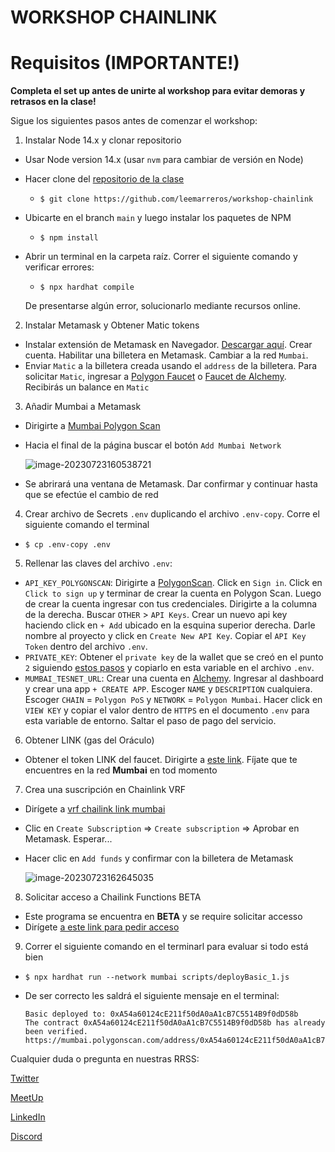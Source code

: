 # WORKSHOP CHAINLINK



# Requisitos (IMPORTANTE!)

**Completa el set up antes de unirte al workshop para evitar demoras y retrasos en la clase!**

Sigue los siguientes pasos antes de comenzar el workshop:

1. Instalar Node 14.x y clonar repositorio

- Usar Node version 14.x (usar `nvm` para cambiar de versión en Node)

- Hacer clone del [repositorio de la clase](https://github.com/leemarreros/workshop-chainlink)

  - `$ git clone https://github.com/leemarreros/workshop-chainlink`

- Ubicarte en el branch `main` y luego instalar los paquetes de NPM

  - `$ npm install`

- Abrir un terminal en la carpeta raíz. Correr el siguiente comando y verificar errores:

  - `$ npx hardhat compile`

  De presentarse algún error, solucionarlo mediante recursos online.

2. Instalar Metamask y Obtener Matic tokens

- Instalar extensión de Metamask en Navegador. [Descargar aquí](https://chrome.google.com/webstore/detail/metamask/nkbihfbeogaeaoehlefnkodbefgpgknn). Crear cuenta. Habilitar una billetera en Metamask. Cambiar a la red `Mumbai`. 
- Enviar `Matic` a la billetera creada usando el `address` de la billetera. Para solicitar `Matic`, ingresar a [Polygon Faucet](https://faucet.polygon.technology/) o [Faucet de Alchemy](https://mumbaifaucet.com/). Recibirás un balance en `Matic`

3. Añadir Mumbai a Metamask

* Dirigirte a [Mumbai Polygon Scan](https://mumbai.polygonscan.com/)

* Hacia el final de la página buscar el botón `Add Mumbai Network`

  ![image-20230723160538721](https://github.com/leemarreros/workshop-chainlink/assets/3300958/cae3e423-3ec5-4bff-a84d-3540bf80075a)

* Se abrirará una ventana de Metamask. Dar confirmar y continuar hasta que se efectúe el cambio de red

4. Crear archivo de Secrets `.env` duplicando el archivo `.env-copy`. Corre el siguiente comando el terminal

- `$ cp .env-copy .env`

5. Rellenar las claves del archivo `.env`:

- `API_KEY_POLYGONSCAN`: Dirigirte a [PolygonScan](https://polygonscan.com/). Click en `Sign in`. Click en `Click to sign up` y terminar de crear la cuenta en Polygon Scan. Luego de crear la cuenta ingresar con tus credenciales. Dirigirte a la columna de la derecha. Buscar `OTHER` > `API Keys`. Crear un nuevo api key haciendo click en `+ Add` ubicado en la esquina superior derecha. Darle nombre al proyecto y click en `Create New API Key`. Copiar el `API Key Token` dentro del archivo `.env`.
- `PRIVATE_KEY`: Obtener el `private key` de la wallet que se creó en el punto `2` siguiendo [estos pasos](https://support.metamask.io/hc/en-us/articles/360015289632-How-to-export-an-account-s-private-key) y copiarlo en esta variable en el archivo `.env`.
- `MUMBAI_TESNET_URL`: Crear una cuenta en [Alchemy](https://dashboard.alchemyapi.io/). Ingresar al dashboard y crear una app `+ CREATE APP`. Escoger `NAME` y `DESCRIPTION` cualquiera. Escoger `CHAIN` = `Polygon PoS` y `NETWORK` = `Polygon Mumbai`. Hacer click en `VIEW KEY` y copiar el valor dentro de `HTTPS` en el documento `.env` para esta variable de entorno. Saltar el paso de pago del servicio.

6. Obtener LINK (gas del Oráculo)

* Obtener el token LINK del faucet. Dirigirte a [este link](https://faucets.chain.link/mumbai). Fíjate que te encuentres en la red **Mumbai** en tod momento

7. Crea una suscripción en Chainlink VRF

* Dirígete a [vrf chailink link mumbai](https://vrf.chain.link/mumbai)

* Clic en `Create Subscription` => `Create subscription` => Aprobar en Metamask. Esperar...

* Hacer clic en `Add funds` y confirmar con la billetera de Metamask

  ![image-20230723162645035](https://github.com/leemarreros/workshop-chainlink/assets/3300958/d01f7da4-2ad4-431c-86dc-06a9302fc08f)

8. Solicitar acceso a Chailink Functions BETA

* Este programa se encuentra en **BETA** y se require solicitar accesso
* Dirígete [a este link para pedir acceso](https://chainlinkcommunity.typeform.com/requestaccess?typeform-source=docs.chain.link)

9. Correr el siguiente comando en el terminarl para evaluar si todo está bien

* `$ npx hardhat run --network mumbai scripts/deployBasic_1.js`

* De ser correcto les saldrá el siguiente mensaje en el terminal:

  ```
  Basic deployed to: 0xA54a60124cE211f50dA0aA1cB7C5514B9f0dD58b
  The contract 0xA54a60124cE211f50dA0aA1cB7C5514B9f0dD58b has already been verified.
  https://mumbai.polygonscan.com/address/0xA54a60124cE211f50dA0aA1cB7C5514B9f0dD58b#code
  ```

Cualquier duda o pregunta en nuestras RRSS:

[Twitter](https://twitter.com/lee.marreros)

[MeetUp](https://www.meetup.com/blockchain-bites/)

[LinkedIn](https://www.linkedin.com/in/lee-marreros/)

[Discord]([https://discord.gg/QSHvdzE8KG](https://discord.com/invite/7qjKQGmjUq))
